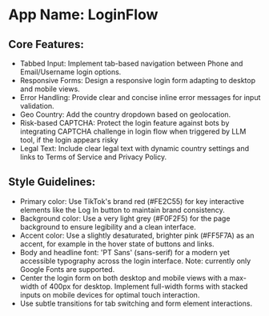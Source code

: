 # **App Name**: LoginFlow

## Core Features:

- Tabbed Input: Implement tab-based navigation between Phone and Email/Username login options.
- Responsive Forms: Design a responsive login form adapting to desktop and mobile views.
- Error Handling: Provide clear and concise inline error messages for input validation.
- Geo Country: Add the country dropdown based on geolocation.
- Risk-based CAPTCHA: Protect the login feature against bots by integrating CAPTCHA challenge in login flow when triggered by LLM tool, if the login appears risky
- Legal Text: Include clear legal text with dynamic country settings and links to Terms of Service and Privacy Policy.

## Style Guidelines:

- Primary color: Use TikTok's brand red (#FE2C55) for key interactive elements like the Log In button to maintain brand consistency.
- Background color: Use a very light grey (#F0F2F5) for the page background to ensure legibility and a clean interface.
- Accent color: Use a slightly desaturated, brighter pink (#FF5F7A) as an accent, for example in the hover state of buttons and links.
- Body and headline font: 'PT Sans' (sans-serif) for a modern yet accessible typography across the login interface. Note: currently only Google Fonts are supported.
- Center the login form on both desktop and mobile views with a max-width of 400px for desktop. Implement full-width forms with stacked inputs on mobile devices for optimal touch interaction.
- Use subtle transitions for tab switching and form element interactions.